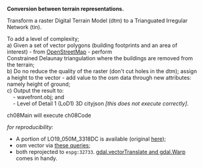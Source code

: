 **Conversion between terrain representations.**

Transform a raster Digital Terrain Model (dtm) to a Trianguated Irregular Network (tin).  

To add a level of complexity;  
    a) Given a set of vector polygons (building footprints and an area of interest) - from [OpenStreetMap](https://wiki.osmfoundation.org/wiki/Main_Page) - perform  
       Constrained Delaunay triangulation where the buildings are removed from the terrain;  
    b) Do no reduce the quality of the raster (don't cut holes in the dtm); assign a height to the vector - add value to the osm data through new attributes: namely 
       height of ground;  
    c) Output the result to:  
&nbsp;&nbsp;&nbsp;&nbsp;- wavefront.obj; and  
&nbsp;&nbsp;&nbsp;&nbsp;- Level of Detail 1 (LoD1) 3D cityjson *[this does not execute correctly]*.
                      
 ch08Main will execute ch08Code
 
 *for reproducibility:*
 - A portion of LO19_050M_3318DC is available (original [here](http://www.ngi.gov.za/index.php/online-shop/what-is-itis-portal));
 - osm vector via [these queries](https://github.com/AdrianKriger/osm_LoD1_3Dbuildings/blob/main/osm_lod1_3dbuildingmodel_cput.ipynb);
 - both reprojected to `espg:32733`. [gdal.vectorTranslate and gdal.Warp](https://gdal.org/python/osgeo.gdal-module.html#VectorTranslateOptions) comes in handy.
